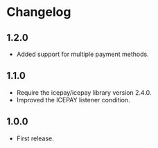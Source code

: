 # Changelog

## 1.2.0
*	Added support for multiple payment methods.

## 1.1.0
*	Require the icepay/icepay library version 2.4.0.
*	Improved the ICEPAY listener condition.

## 1.0.0
*	First release.
